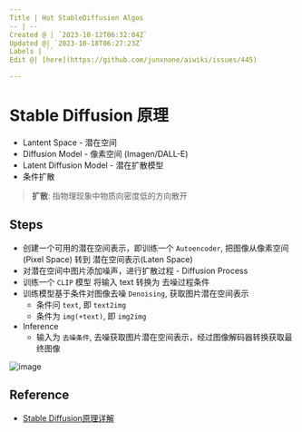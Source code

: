 ```yaml
---
Title | Hot StableDiffusion Algos
-- | --
Created @ | `2023-10-12T06:32:04Z`
Updated @| `2023-10-18T06:27:23Z`
Labels | ``
Edit @| [here](https://github.com/junxnone/aiwiki/issues/445)

---
```

# Stable Diffusion 原理

- Lantent Space - 潜在空间
- Diffusion Model - 像素空间 (Imagen/DALL-E)
- Latent Diffusion Model - 潜在扩散模型
- 条件扩散


> **扩散**: 指物理现象中物质向密度低的方向散开

## Steps
- 创建一个可用的潜在空间表示，即训练一个 `Autoencoder`, 把图像从像素空间(Pixel Space) 转到 潜在空间表示(Laten Space)
- 对潜在空间中图片添加噪声，进行扩散过程 - Diffusion Process
- 训练一个 `CLIP` 模型 将输入 text 转换为 去噪过程条件
- 训练模型基于条件对图像去噪 `Denoising`, 获取图片潜在空间表示
  - 条件问 `text`, 即 `text2img`
  - 条件为 `img(+text)`, 即 `img2img`
- Inference
  - 输入为 `去噪条件`, 去噪获取图片潜在空间表示，经过图像解码器转换获取最终图像

![image](https://github.com/junxnone/aiwiki/assets/2216970/a84ce994-0a4c-4fe3-886d-4bfe6a9629f9)



## Reference

- [Stable Diffusion原理详解](https://developer.aliyun.com/article/1215455)
